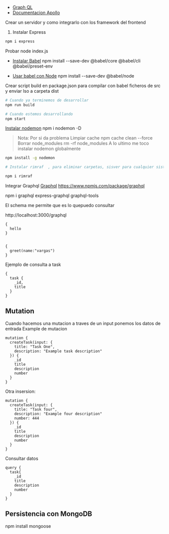 
- [Graph QL](https://graphql.org/)
- [Documentacion Apollo](https://www.apollographql.com/)

Crear un servidor y como integrarlo con los framework del frontend

1. Instalar Express
```sh
npm i express
```

Probar
node index.js

- [Instalar Babel](https://babeljs.io)
npm install --save-dev @babel/core @babel/cli @babel/preset-env

- [Usar babel con Node](https://www.npmjs.com/package/@babel/node)
npm install --save-dev @babel/node

Crear script build en package.json para compilar con babel ficheros de src y enviar lso a carpeta dist

```bash
# Cuando ya terminemos de desarrollar
npm run build

# Cuando estemos desarrollando
npm start
```

[Instalar nodemon](https://www.npmjs.com/package/nodemon)
npm i nodemon -D


> Nota: Por si da problema
> Limpiar cache
> npm cache clean --force
> Borrar node_modules
> rm -rf node_modules
> A lo ultimo me toco instalar nodemon globalmente

```bash
npm install -g nodemon

# Instalar rimraf  , para eliminar carpetas, sisver para cualquier sistema operativo

npm i rimraf
```

Integrar Graphql
[Graphql](https://graphql.org/)
https://www.npmjs.com/package/graphql

npm i graphql express-graphql graphql-tools


El schema me permite que es lo quepuedo consultar


http://localhost:3000/graphql
```
{
  hello
}


{
  greet(name:"vargas")
}
```


Ejemplo de consulta a task
```
{
  task {
    _id,
    title
  }
}
```

## Mutation

Cuando hacemos una mutacion a traves de un input ponemos los datos de entrada
Example de mutacion
```
mutation {
  createTask(input: {
    title: "Task One",
    description: "Example task description"
  }) {
    _id
    title
    description
    number
  }
}
```

Otra insersion: 
```
mutation {
  createTask(input: {
    title: "Task four",
    description: "Example four description"
    number: 444
  }) {
    _id
    title
    description
    number
  }
}
```

Consultar datos
```
query {
  task{
    _id
    title
    description
    number
  }
}
```

## Persistencia con MongoDB
npm install mongoose


